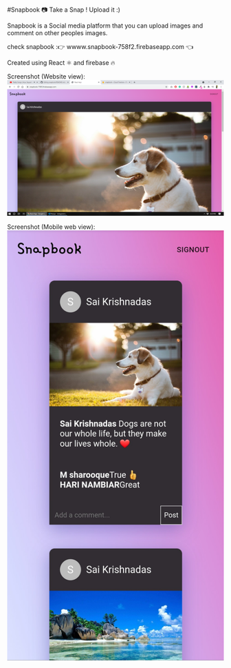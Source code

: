 #Snapbook 📷 Take a Snap ! Upload it :)

Snapbook is a Social media platform that you can upload images and comment on other peoples images.

check snapbook :👉 wwww.snapbook-758f2.firebaseapp.com 👈

Created using React ⚛️ and firebase 🔥

Screenshot (Website view):
![website screenshot](https://github.com/saikrishnadas/snapbook/blob/main/Screenshot-web.png)

Screenshot (Mobile web view):
![website screenshot](https://github.com/saikrishnadas/snapbook/blob/main/Screenshot-mobile.jpg)
